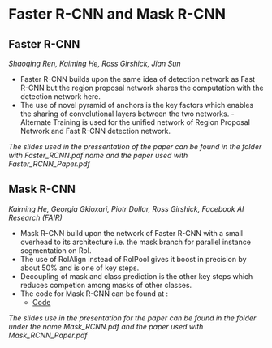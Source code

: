 # Faster R-CNN and Mask R-CNN

## Faster R-CNN 
   *Shaoqing Ren, Kaiming He, Ross Girshick, Jian Sun*
 - Faster R-CNN builds upon the same idea of detection network as Fast R-CNN but the region proposal network shares     the computation with the detection network here.
 - The use of novel pyramid of anchors is the key factors which enables the sharing of convolutional layers between the two networks.
 -Alternate Training is used for the unified network of Region Proposal Network and Fast R-CNN detection network.
 
 *The slides used in the pressentation of the paper can be found in the folder with Faster_RCNN.pdf name and the paper used with Faster_RCNN_Paper.pdf*
 
 ## Mask R-CNN
 *Kaiming He, Georgia Gkioxari, Piotr Dollar, Ross Girshick,*
 *Facebook AI Research (FAIR)*
 
 - Mask R-CNN build upon the network of Faster R-CNN with a small overhead to its architecture i.e. the mask branch   for parallel instance segmentation on RoI.
 - The use of RoIAlign instead of RoIPool gives it boost in precision by about 50% and is one of key steps.
 - Decoupling of mask and class prediction is the other key steps which reduces competion among masks of other classes.
 - The code for Mask R-CNN can be found at :
      - [Code](https://github.com/matterport/Mask_RCNN)
  
 *The slides use in the presentation for the paper can be found in the folder under the name Mask_RCNN.pdf and the paper used with Mask_RCNN_Paper.pdf*
 
 
